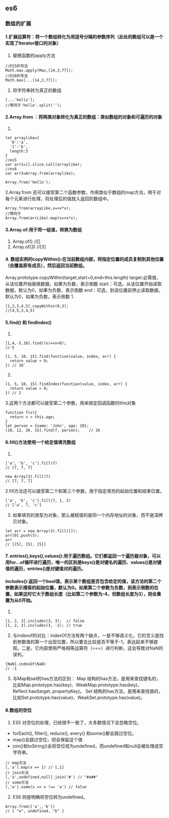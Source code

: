 ## es6 
### 数组的扩展
#### 1.扩展运算符：将一个数组转化为用逗号分隔的参数序列（此处的数组可以是一个实现了Iterator接口的对象）
1. 替换函数的apply方法
```
//ES5的写法
Math.max.apply(Max,[14,3,77]);
//ES6的写法
Math.max(...[14,3,77]);
```
2. 将字符串转为真正的数组
```
[...'hello'];
//等同于'hello'.split('');
```
#### 2.Array.from ：将两类对象转化为真正的数组：类似数组的对象和可遍历的对象
1.
```
let arraylike={
  '0':'a',
  '1':'b',
  length:3
}
//es5
var arr1=[].slice.call(arraylike);
//es6
var arr2=Array.from(arraylike);
```
```
Array.from('hello');
```
2.Array.from 还可以接受第二个函数参数，作用类似于数组的map方法，用于对每个元素进行处理，将处理后的值放入返回的数组中。
``` 
Array.from(arrayLike,x=>x*x);
//等同于
Array.from(arrLike).map(x=>x*x);
```
#### 3.Array.of:用于将一组值，转换为数组
1. Array.of()  //[]
2. Array.of(3)  //[3]
#### 4. 数组实例的copyWithin():在当前数组内部，将指定位置的成员复制到其他位置（会覆盖原有成员），然后返回当前数组。
Array.prototype.copyWithin(target,start=0,end=this.length)
target:必需值，从该位置开始替换数据。如果为负数，表示倒数
start：可选，从该位置开始读取数据，默认为0，如果为负数，表示倒数
end：可选，到该位置前停止读取数据，默认为0，如果为负数，表示倒数
1.
```
[1,2,3,4,5].copyWithin(0,3);
//[4,5,3,4,5]
```
#### 5.find() 和 findIndex()
1.
```
[1,4,-5,10].find((n)=>n<0);
//-5
```
```
[1, 5, 10, 15].find(function(value, index, arr) {
  return value > 9;
}) // 10`
```
2.
```
[1, 5, 10, 15].findIndex(function(value, index, arr) {
  return value > 9;
}) // 2
```
3.这两个方法都可以接受第二个参数，用来绑定回调函数的this对象
```
function f(v){
  return v > this.age;
}
let person = {name: 'John', age: 20};
[10, 12, 26, 15].find(f, person);    // 26
```
#### 6.fill()方法使用一个给定值填充数组
1.
```
['a', 'b', 'c'].fill(7)
// [7, 7, 7]

new Array(3).fill(7)
// [7, 7, 7]
```
2.fill方法还可以接受第二个和第三个参数，用于指定填充的起始位置和结束位置。
```
['a', 'b', 'c'].fill(7, 1, 2)
// ['a', 7, 'c']
```
3. 如果填充的类型为对象，那么被赋值的是同一个内存地址的对象，而不是深拷贝对象。
```
let arr = new Array(3).fill([]);
arr[0].push(5);
arr
// [[5], [5], [5]]
```
#### 7. entries(),keys(),values():用于遍历数组。它们都返回一个遍历器对象，可以用for...of循环进行遍历，唯一的区别是keys()是对键名的遍历、values()是对键值的遍历，entries()是对键值对的遍历。
#### includes():返回一个bool值，表示某个数组是否包含给定的值，该方法的第二个参数表示搜索的起始位置，默认为0。如果第二个参数为负数，则表示倒数的位置，如果这时它大于数组长度（比如第二个参数为-4，但数组长度为3），则会重置为从0开始。
1.
```
[1, 2, 3].includes(3, 3);  // false
[1, 2, 3].includes(3, -1); // true
```
2. 与indexof的对比：indexOf方法有两个缺点，一是不够语义化，它的含义是找到参数值的第一个出现位置，所以要去比较是否不等于-1，表达起来不够直观。二是，它内部使用严格相等运算符（===）进行判断，这会导致对NaN的误判。
```
[NaN].indexOf(NaN)
// -1
```
3. 与Map和set的has方法的区别：
Map 结构的has方法，是用来查找键名的，比如Map.prototype.has(key)、WeakMap.prototype.has(key)、Reflect.has(target, propertyKey)。
Set 结构的has方法，是用来查找值的，比如Set.prototype.has(value)、WeakSet.prototype.has(value)。
#### 8.数组的空位
1. ES5 对空位的处理，已经很不一致了，大多数情况下会忽略空位。
* forEach(), filter(), reduce(), every() 和some()都会跳过空位。
* map()会跳过空位，但会保留这个值
* join()和toString()会将空位视为undefined，而undefined和null会被处理成空字符串。
```
// map方法
[,'a'].map(x => 1) // [,1]
// join方法
[,'a',undefined,null].join('#') // "#a##"
// some方法
[,'a'].some(x => x !== 'a') // false
```
2. ES6 则是明确将空位转为undefined。
```
Array.from(['a',,'b'])
// [ "a", undefined, "b" ]
```
